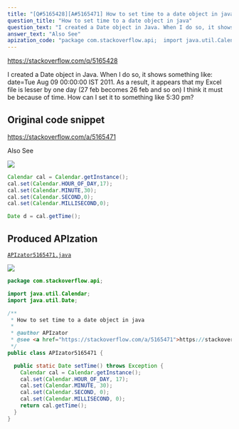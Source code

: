 ```yaml
---
title: "[Q#5165428][A#5165471] How to set time to a date object in java"
question_title: "How to set time to a date object in java"
question_text: "I created a Date object in Java. When I do so, it shows something like: date=Tue Aug 09 00:00:00 IST 2011. As a result, it appears that my Excel file is lesser by one day (27 feb becomes 26 feb and so on) I think it must be because of time. How can I set it to something like 5:30 pm?"
answer_text: "Also See"
apization_code: "package com.stackoverflow.api;  import java.util.Calendar; import java.util.Date;  /**  * How to set time to a date object in java  *  * @author APIzator  * @see <a href=\"https://stackoverflow.com/a/5165471\">https://stackoverflow.com/a/5165471</a>  */ public class APIzator5165471 {    public static Date setTime() throws Exception {     Calendar cal = Calendar.getInstance();     cal.set(Calendar.HOUR_OF_DAY, 17);     cal.set(Calendar.MINUTE, 30);     cal.set(Calendar.SECOND, 0);     cal.set(Calendar.MILLISECOND, 0);     return cal.getTime();   } }"
---
```


https://stackoverflow.com/q/5165428

I created a Date object in Java. When I do so, it shows something like: date=Tue Aug 09 00:00:00 IST 2011. As a result, it appears that my Excel file is lesser by one day (27 feb becomes 26 feb and so on) I think it must be because of time. How can I set it to something like 5:30 pm?



## Original code snippet

https://stackoverflow.com/a/5165471

Also See

<div class="code-logo"><img src="/stackoverflow.png" /></div>

```java
Calendar cal = Calendar.getInstance();
cal.set(Calendar.HOUR_OF_DAY,17);
cal.set(Calendar.MINUTE,30);
cal.set(Calendar.SECOND,0);
cal.set(Calendar.MILLISECOND,0);

Date d = cal.getTime();
```

## Produced APIzation

[`APIzator5165471.java`](https://github.com/pasqualesalza/apization-temp/raw/main/data/search/APIzator5165471.java)

<div class="code-logo"><img src="/apizator.png" /></div>

```java
package com.stackoverflow.api;

import java.util.Calendar;
import java.util.Date;

/**
 * How to set time to a date object in java
 *
 * @author APIzator
 * @see <a href="https://stackoverflow.com/a/5165471">https://stackoverflow.com/a/5165471</a>
 */
public class APIzator5165471 {

  public static Date setTime() throws Exception {
    Calendar cal = Calendar.getInstance();
    cal.set(Calendar.HOUR_OF_DAY, 17);
    cal.set(Calendar.MINUTE, 30);
    cal.set(Calendar.SECOND, 0);
    cal.set(Calendar.MILLISECOND, 0);
    return cal.getTime();
  }
}

```
